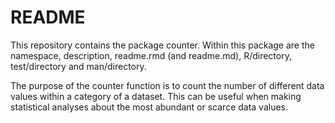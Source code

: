 README
================

This repository contains the package counter. Within this package are
the namespace, description, readme.rmd (and readme.md), R/directory,
test/directory and man/directory.

The purpose of the counter function is to count the number of different
data values within a category of a dataset. This can be useful when
making statistical analyses about the most abundant or scarce data
values.
